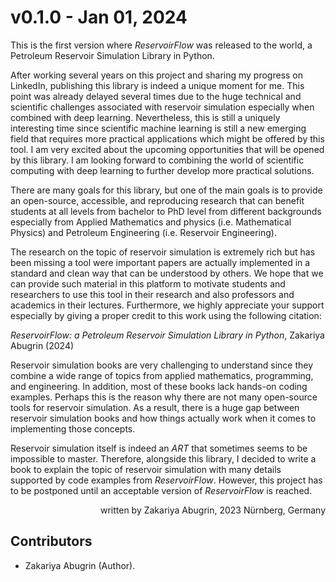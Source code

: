 # v0.1.0 - Jan 01, 2024

This is the first version where _ReservoirFlow_ was released to the world, a Petroleum Reservoir Simulation Library in Python.

After working several years on this project and sharing my progress on LinkedIn, publishing this library is indeed a unique moment for me. This point was already delayed several times due to the huge technical and scientific challenges associated with reservoir simulation especially when combined with deep learning. Nevertheless, this is still a uniquely interesting time since scientific machine learning is still a new emerging field that requires more practical applications which might be offered by this tool. I am very excited about the upcoming opportunities that will be opened by this library. I am looking forward to combining the world of scientific computing with deep learning to further develop more practical solutions.

There are many goals for this library, but one of the main goals is to provide an open-source, accessible, and reproducing research that can benefit students at all levels from bachelor to PhD level from different backgrounds especially from Applied Mathematics and physics (i.e. Mathematical Physics) and Petroleum Engineering (i.e. Reservoir Engineering).

The research on the topic of reservoir simulation is extremely rich but has been missing a tool were important papers are actually implemented in a standard and clean way that can be understood by others. We hope that we can provide such material in this platform to motivate students and researchers to use this tool in their research and also professors and academics in their lectures. Furthermore, we highly appreciate your support especially by giving a proper credit to this work using the following citation:

_ReservoirFlow: a Petroleum Reservoir Simulation Library in Python_, Zakariya Abugrin (2024)

Reservoir simulation books are very challenging to understand since they combine a wide range of topics from applied mathematics, programming, and engineering. In addition, most of these books lack hands-on coding examples. Perhaps this is the reason why there are not many open-source tools for reservoir simulation. As a result, there is a huge gap between reservoir simulation books and how things actually work when it comes to implementing those concepts.

Reservoir simulation itself is indeed an _ART_ that sometimes seems to be impossible to master. Therefore, alongside this library, I decided to write a book to explain the topic of reservoir simulation with many details supported by code examples from _ReservoirFlow_. However, this project has to be postponed until an acceptable version of _ReservoirFlow_ is reached.  

<div align="right">written by Zakariya Abugrin, 2023 Nürnberg, Germany</div>

## Contributors

- Zakariya Abugrin (Author).
